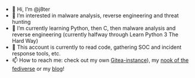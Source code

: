 - 👋 Hi, I’m @j8ter
- 👀 I’m interested in malware analysis, reverse engineering and threat hunting
- 🌱 I’m currently learning Python, then C, then malware analysis and reverse engineering (currently halfway through Learn Python 3 The Hard Way)
- 💞️ This account is currently to read code, gathering SOC and incident response tools, etc.
- 📫 How to reach me: check out my own <a href="https://code.joostagterhoek.nl">Gitea-instance</a>), my <a href="https://social.joostagterhoek.nl">nook of the fediverse</a> or my <a href="https://joostagterhoek.nl">blog</a>!

<!---
j8ter/j8ter is a ✨ special ✨ repository because its `README.md` (this file) appears on your GitHub profile.
You can click the Preview link to take a look at your changes.
--->

